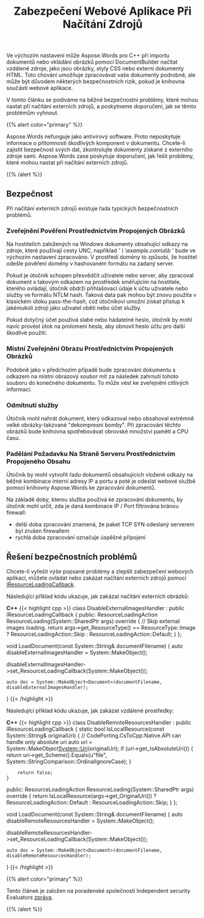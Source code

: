 ﻿---
title: Zabezpečení Webové Aplikace Při Načítání Zdrojů
second_title: Aspose.Words pro C++
articleTitle: Zabezpečení Webových Aplikací Při Načítání Externích Zdrojů
linktitle: Zabezpečení Webových Aplikací Při Načítání Externích Zdrojů
type: docs
description: "Načtěte vzdálené zdroje, které mohou být důvodem bezpečnostních rizik. Podívejte se na běžné bezpečnostní problémy a jejich řešení v C++."
weight: 50
url: /cs/cpp/web-applications-security-when-loading-external-resources/
timestamp: 2024-01-30-16-22-34
---

Ve výchozím nastavení může Aspose.Words pro C++ při importu dokumentů nebo vkládání obrázků pomocí DocumentBuilder načítat vzdálené zdroje, jako jsou obrázky, styly CSS nebo externí dokumenty HTML. Toto chování umožňuje zpracovávat vaše dokumenty podrobně, ale může být důvodem některých bezpečnostních rizik, pokud je knihovna součástí webové aplikace.

V tomto článku se podíváme na běžné bezpečnostní problémy, které mohou nastat při načítání externích zdrojů, a poskytneme doporučení, jak se těmto problémům vyhnout.

{{% alert color="primary" %}}

Aspose.Words nefunguje jako antivirový software. Proto neposkytuje informace o přítomnosti škodlivých komponent v dokumentu. Chcete-li zajistit bezpečnost svých dat, zkontrolujte dokumenty získané z externího zdroje sami. Aspose.Words zase poskytuje doporučení, jak řešit problémy, které mohou nastat při načítání externích zdrojů.

{{% /alert %}}

## Bezpečnost

Při načítání externích zdrojů existuje řada typických bezpečnostních problémů.

### Zveřejnění Pověření Prostřednictvím Propojených Obrázků

Na hostitelích založených na Windows dokumenty obsahující odkazy na zdroje, které používají cesty UNC, například *' \ \example.com\a\b* ' bude ve výchozím nastavení zpracováno. V prostředí domény to způsobí, že hostitel odešle pověření domény v hashovaném formátu na zadaný server.

Pokud je útočník schopen přesvědčit uživatele nebo server, aby zpracoval dokument s takovým odkazem na prostředek směřujícím na hostitele, kterého ovládají, útočník obdrží přihlašovací údaje k účtu uživatele nebo služby ve formátu NTLM hash. Taková data pak mohou být znovu použita v klasickém útoku pass-the-hash, což útočníkovi umožní získat přístup k jakémukoli zdroji jako uživatel oběti nebo účet služby.

Pokud dotyčný účet používá slabé nebo hádatelné heslo, útočník by mohl navíc provést útok na prolomení hesla, aby obnovil heslo účtu pro další škodlivé použití.

### Místní Zveřejnění Obrazu Prostřednictvím Propojených Obrázků

Podobně jako v předchozím případě bude zpracování dokumentu s odkazem na místní obrazový soubor mít za následek zahrnutí tohoto souboru do konečného dokumentu. To může vést ke zveřejnění citlivých informací.

### Odmítnutí služby

Útočník mohl nahrát dokument, který odkazoval nebo obsahoval extrémně velké obrázky-takzvané "dekompresní bomby". Při zpracování těchto obrázků bude knihovna spotřebovávat obrovské množství paměti a CPU času.

### Padělání Požadavku Na Straně Serveru Prostřednictvím Propojeného Obsahu

Útočník by mohl vytvořit řadu dokumentů obsahujících vložené odkazy na běžné kombinace interní adresy IP a portu a poté je odeslat webové službě pomocí knihovny Aspose.Words ke zpracování dokumentů.

Na základě doby, kterou služba používá ke zpracování dokumentu, by útočník mohl určit, zda je daná kombinace IP / Port filtrována bránou firewall:

- delší doba zpracování znamená, že paket TCP SYN odeslaný serverem byl zrušen firewallem
- rychlá doba zpracování označuje úspěšné připojení

## Řešení bezpečnostních problémů

Chcete-li vyřešit výše popsané problémy a zlepšit zabezpečení webových aplikací, můžete ovládat nebo zakázat načítání externích zdrojů pomocí [IResourceLoadingCallback](https://reference.aspose.com/words/cpp/aspose.words.loading/iresourceloadingcallback/).

Následující příklad kódu ukazuje, jak zakázat načítání externích obrázků:

**C++**
{{< highlight cpp >}}
class DisableExternalImagesHandler : public IResourceLoadingCallback
{
public:
	ResourceLoadingAction ResourceLoading(System::SharedPtr<ResourceLoadingArgs> args) override
	{
		// Skip external images loading.
		return args->get_ResourceType() == ResourceType::Image
			? ResourceLoadingAction::Skip
			: ResourceLoadingAction::Default;
		}
};

void LoadDocument(const System::String& documentFilename)
{
	auto disableExternalImagesHandler = System::MakeObject<LoadOptions>();

disableExternalImagesHandler->set_ResourceLoadingCallback(System::MakeObject<DisableExternalImagesHandler>());

	auto doc = System::MakeObject<Document>(documentFilename, disableExternalImagesHandler);
}
{{< /highlight >}}

Následující příklad kódu ukazuje, jak zakázat vzdálené prostředky:

**C++**
{{< highlight cpp >}}
class DisableRemoteResourcesHandler : public IResourceLoadingCallback
{
	static bool IsLocalResource(const System::String& originalUri)
	{
		// CodePorting.CsToCpp.Native.API can handle only absolute uri
		auto uri = System::MakeObject<System::Uri>(originalUri);
		if (uri->get_IsAbsoluteUri())
		{
			return uri->get_Scheme().Equals(u"file", System::StringComparison::OrdinalIgnoreCase);
		}

		return false;
	}
public:
	ResourceLoadingAction ResourceLoading(System::SharedPtr<ResourceLoadingArgs> args) override
	{
		return IsLocalResource(args->get_OriginalUri())
			? ResourceLoadingAction::Default
			: ResourceLoadingAction::Skip;
	}
};

void LoadDocument(const System::String& documentFilename)
{
	auto disableRemoteResourcesHandler = System::MakeObject<LoadOptions>();

disableRemoteResourcesHandler->set_ResourceLoadingCallback(System::MakeObject<DisableRemoteResourcesHandler>());

	auto doc = System::MakeObject<Document>(documentFilename, disableRemoteResourcesHandler);
}
{{< /highlight >}}

{{% alert color="primary" %}}

Tento článek je založen na poradenské společnosti Independent security Evaluators [zpráva](ise-aspose-report.pdf).

{{% /alert %}}
